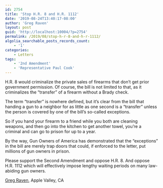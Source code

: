 ```yaml
---
id: 2754
title: 'Stop H.R. 8 and H.R. 1112'
date: '2019-08-24T13:40:17-08:00'
author: 'Greg Raven'
layout: post
guid: 'http://localhost:10004/?p=2754'
permalink: /2019/08/stop-h-r-8-and-h-r-1112/
algolia_searchable_posts_records_count:
    - '1'
categories:
    - Letters
tags:
    - '2nd Amendment'
    - 'Representative Paul Cook'
---
```


H.R. 8 would criminalize the private sales of firearms that don’t get prior government permission. Of course, the bill is not limited to that, as it criminalizes the “transfer” of a firearm without a Brady check.

The term “transfer” is nowhere defined, but it’s clear from the bill that handing a gun to a neighbor for as little as one second is a “transfer” unless the person is covered by one of the bill’s so-called exceptions.

So if you hand your firearm to a friend while you both are cleaning weapons, and then go into the kitchen to get another towel, you’re a criminal and can go to prison for up to a year.

By the way, Gun Owners of America has demonstrated that the “exceptions” in the bill are merely trap doors that could, if enforced to the letter, put millions of gun owners in prison.

Please support the Second Amendment and oppose H.R. 8. And oppose H.R. 1112 which will effectively impose lengthy waiting periods on many law-abiding gun owners.

[Greg Raven](https://www.gregraven.org/), Apple Valley, CA
